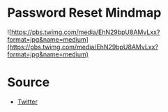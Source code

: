 # Password Reset Mindmap
![https://pbs.twimg.com/media/EhN29bpU8AMvLxx?format=jpg&name=medium](https://pbs.twimg.com/media/EhN29bpU8AMvLxx?format=jpg&name=medium)

# Source
* [Twitter](https://twitter.com/N008x/status/1302515523557548032/photo/1)
